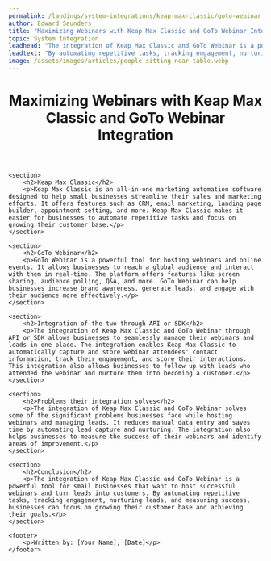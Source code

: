 ```yaml
---
permalink: /landings/system-integrations/keap-max-classic/goto-webinar
author: Edward Saunders
title: "Maximizing Webinars with Keap Max Classic and GoTo Webinar Integration"
topic: System Integration
leadhead: "The integration of Keap Max Classic and GoTo Webinar is a powerful tool for small businesses that want to host successful webinars and turn leads into customers"
leadtext: "By automating repetitive tasks, tracking engagement, nurturing leads, and measuring success, businesses can focus on growing their customer base and achieving their goals."
image: /assets/images/articles/people-sitting-near-table.webp
---
```

<div class="arttext">	<header>
		<h1>Maximizing Webinars with Keap Max Classic and GoTo Webinar Integration</h1>
	</header>

	<section>
		<h2>Keap Max Classic</h2>
		<p>Keap Max Classic is an all-in-one marketing automation software designed to help small businesses streamline their sales and marketing efforts. It offers features such as CRM, email marketing, landing page builder, appointment setting, and more. Keap Max Classic makes it easier for businesses to automate repetitive tasks and focus on growing their customer base.</p>
	</section>

	<section>
		<h2>GoTo Webinar</h2>
		<p>GoTo Webinar is a powerful tool for hosting webinars and online events. It allows businesses to reach a global audience and interact with them in real-time. The platform offers features like screen sharing, audience polling, Q&A, and more. GoTo Webinar can help businesses increase brand awareness, generate leads, and engage with their audience more effectively.</p>
	</section>

	<section>
		<h2>Integration of the two through API or SDK</h2>
		<p>The integration of Keap Max Classic and GoTo Webinar through API or SDK allows businesses to seamlessly manage their webinars and leads in one place. The integration enables Keap Max Classic to automatically capture and store webinar attendees' contact information, track their engagement, and score their interactions. This integration also allows businesses to follow up with leads who attended the webinar and nurture them into becoming a customer.</p>
	</section>

	<section>
		<h2>Problems their integration solves</h2>
		<p>The integration of Keap Max Classic and GoTo Webinar solves some of the significant problems businesses face while hosting webinars and managing leads. It reduces manual data entry and saves time by automating lead capture and nurturing. The integration also helps businesses to measure the success of their webinars and identify areas of improvement.</p>
	</section>

	<section>
		<h2>Conclusion</h2>
		<p>The integration of Keap Max Classic and GoTo Webinar is a powerful tool for small businesses that want to host successful webinars and turn leads into customers. By automating repetitive tasks, tracking engagement, nurturing leads, and measuring success, businesses can focus on growing their customer base and achieving their goals.</p>
	</section>

	<footer>
		<p>Written by: [Your Name], [Date]</p>
	</footer>
</div>